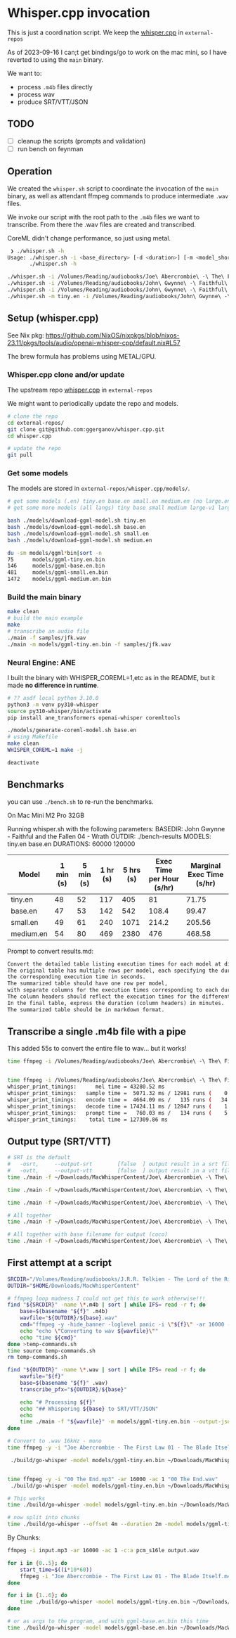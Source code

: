 # Whisper.cpp invocation

This is just a coordination script.
We keep the [whisper.cpp](https://github.com/daneroo/whisper.cpp/tree/master) in `external-repos`

As of 2023-09-16 I can;t get bindings/go to work on the mac mini,
so I have reverted to using the `main` binary.

We want to:

- process `.m4b` files directly
- process wav
- produce SRT/VTT/JSON

## TODO

- [ ] cleanup the scripts (prompts and validation)
- [ ] run bench on feynman

## Operation

We created the `whisper.sh` script to coordinate the invocation of the `main` binary,
as well as attendant ffmpeg commands to produce intermediate `.wav` files.

We invoke our script with the root path to the `.m4b` files we want to transcribe.
From there the .wav files are created and transcribed.

CoreML didn't change performance, so just using metal.

```bash
 ❯ ./whisper.sh -h
Usage: ./whisper.sh -i <base_directory> [-d <duration>] [-m <model_shortname: tiny.en, base.en, small.en, medium.en>] [-o <output_directory>]
       ./whisper.sh -h

./whisper.sh -i /Volumes/Reading/audiobooks/Joe\ Abercrombie\ -\ The\ First\ Law/Joe\ Abercrombie\ -\ The\ First\ Law\ 01\ -\ The\ Blade\ Itself
./whisper.sh -i /Volumes/Reading/audiobooks/John\ Gwynne\ -\ Faithful\ and\ the\ Fallen/John\ Gwynne\ -\ Faithful\ and\ the\ Fallen\ 03\ -\ Ruin/
./whisper.sh -i /Volumes/Reading/audiobooks/John\ Gwynne\ -\ Faithful\ and\ the\ Fallen/John\ Gwynne\ -\ Faithful\ and\ the\ Fallen\ 04\ -\ Wrath/
./whisper.sh -m tiny.en -i /Volumes/Reading/audiobooks/John\ Gwynne\ -\ Faithful\ and\ the\ Fallen/John\ Gwynne\ -\ Faithful\ and\ the\ Fallen\ 04\ -\ Wrath/
```

## Setup (whisper.cpp)

See Nix pkg: <https://github.com/NixOS/nixpkgs/blob/nixos-23.11/pkgs/tools/audio/openai-whisper-cpp/default.nix#L57>

The brew formula has problems using METAL/GPU.

### Whisper.cpp clone and/or update

The upstream repo [whisper.cpp](https://github.com/daneroo/whisper.cpp/tree/master) in `external-repos`

We might want to periodically update the repo and models.

```bash
# clone the repo
cd external-repos/
git clone git@github.com:ggerganov/whisper.cpp.git
cd whisper.cpp

# update the repo
git pull
```

### Get some models

The models are stored in `external-repos/whisper.cpp/models/`.

```bash
# get some models (.en) tiny.en base.en small.en medium.en (no large.en)
# get some more models (all langs) tiny base small medium large-v1 large

bash ./models/download-ggml-model.sh tiny.en
bash ./models/download-ggml-model.sh base.en
bash ./models/download-ggml-model.sh small.en
bash ./models/download-ggml-model.sh medium.en

du -sm models/ggml*bin|sort -n
75      models/ggml-tiny.en.bin
146     models/ggml-base.en.bin
481     models/ggml-small.en.bin
1472    models/ggml-medium.en.bin
```

### Build the main binary

```bash
make clean
# build the main example
make
# transcribe an audio file
./main -f samples/jfk.wav
./main -m models/ggml-tiny.en.bin -f samples/jfk.wav
```

### Neural Engine: ANE

I built the binary with WHISPER_COREML=1,etc as in the README, but it made **no difference in runtime**.

```bash
# ?? asdf local python 3.10.0
python3 -m venv py310-whisper
source py310-whisper/bin/activate
pip install ane_transformers openai-whisper coremltools

./models/generate-coreml-model.sh base.en
# using Makefile
make clean
WHISPER_COREML=1 make -j

deactivate
```

## Benchmarks

you can use `./bench.sh` to re-run the benchmarks.

On Mac Mini M2 Pro 32GB

Running whisper.sh with the following parameters:
BASEDIR: John Gwynne - Faithful and the Fallen 04 - Wrath
OUTDIR: ./bench-results
MODELS: tiny.en base.en
DURATIONS: 60000 120000

| Model     | 1 min (s) | 5 min (s) | 1 hr (s) | 5 hrs (s) | Exec Time per Hour (s/hr) | Marginal Exec Time (s/hr) |
| --------- | --------- | --------- | -------- | --------- | ------------------------- | ------------------------- |
| tiny.en   | 48        | 52        | 117      | 405       | 81                        | 71.75                     |
| base.en   | 47        | 53        | 142      | 542       | 108.4                     | 99.47                     |
| small.en  | 49        | 61        | 240      | 1071      | 214.2                     | 205.56                    |
| medium.en | 54        | 80        | 469      | 2380      | 476                       | 468.58                    |

Prompt to convert results.md:

```txt
Convert the detailed table listing execution times for each model at different durations into a summarized format.
The original table has multiple rows per model, each specifying the duration in milliseconds and
the corresponding execution time in seconds.
The summarized table should have one row per model,
with separate columns for the execution times corresponding to each duration.
The column headers should reflect the execution times for the different durations.
In the final table, express the duration (column headers) in minutes.
The summarized table should be in markdown format.
```

## Transcribe a single .m4b file with a pipe

This added 55s to convert the entire file to wav... but it works!

```bash
time ffmpeg -i /Volumes/Reading/audiobooks/Joe\ Abercrombie\ -\ The\ First\ Law/Joe\ Abercrombie\ -\ The\ First\ Law\ 01\ -\ The\ Blade\ Itself/Joe\ Abercrombie\ -\ The\ First\ Law\ 01\ -\ The\ Blade\ Itself.m4b -ar 16000 -ac 1 -c:a pcm_s16le -f wav - | time ./main -f - -m models/ggml-tiny.en.bin


time ffmpeg -i /Volumes/Reading/audiobooks/Joe\ Abercrombie\ -\ The\ First\ Law/Joe\ Abercrombie\ -\ The\ First\ Law\ 01\ -\ The\ Blade\ Itself/Joe\ Abercrombie\ -\ The\ First\ Law\ 01\ -\ The\ Blade\ Itself.m4b -ar 16000 -ac 1 -c:a pcm_s16le -f wav - | ./main -f - -d 3600000 -m models/ggml-tiny.en.bin
whisper_print_timings:      mel time = 43280.52 ms
whisper_print_timings:   sample time =  5071.32 ms / 12981 runs (    0.39 ms per run)
whisper_print_timings:   encode time =  4664.09 ms /   135 runs (   34.55 ms per run)
whisper_print_timings:   decode time = 17424.11 ms / 12847 runs (    1.36 ms per run)
whisper_print_timings:   prompt time =   760.03 ms /   134 runs (    5.67 ms per run)
whisper_print_timings:    total time = 127309.86 ms
```

## Output type (SRT/VTT)

```bash
# SRT is the default
#   -osrt,     --output-srt        [false  ] output result in a srt file
#   -ovtt,     --output-vtt        [false  ] output result in a vtt file
time ./main -f ~/Downloads/MacWhisperContent/Joe\ Abercrombie\ -\ The\ First\ Law\ 01\ -\ The\ Blade\ Itself.wav -d 3600000 -m models/ggml-tiny.en.bin --output-srt

time ./main -f ~/Downloads/MacWhisperContent/Joe\ Abercrombie\ -\ The\ First\ Law\ 01\ -\ The\ Blade\ Itself.wav -d 60000 -m models/ggml-tiny.en.bin --output-vtt

time ./main -f ~/Downloads/MacWhisperContent/Joe\ Abercrombie\ -\ The\ First\ Law\ 01\ -\ The\ Blade\ Itself.wav -d 60000 -m models/ggml-tiny.en.bin --output-json

# All together
time ./main -f ~/Downloads/MacWhisperContent/Joe\ Abercrombie\ -\ The\ First\ Law\ 01\ -\ The\ Blade\ Itself.wav -d 60000 -m models/ggml-tiny.en.bin --output-json --output-srt --output-vtt

# All together with base filename for output (coco)
time ./main -f ~/Downloads/MacWhisperContent/Joe\ Abercrombie\ -\ The\ First\ Law\ 01\ -\ The\ Blade\ Itself.wav -d 60000 -m models/ggml-tiny.en.bin --output-json --output-srt --output-vtt -of coco
```

## First attempt at a script

```bash
SRCDIR="/Volumes/Reading/audiobooks/J.R.R. Tolkien - The Lord of the Rings - Andy Serkis"
OUTDIR="$HOME/Downloads/MacWhisperContent"

# ffmpeg loop madness I could not get this to work otherwise!!!
find "${SRCDIR}" -name \*.m4b | sort | while IFS= read -r f; do
    base=$(basename "${f}" .m4b)
    wavfile="${OUTDIR}/${base}.wav"
    cmd="ffmpeg -y -hide_banner -loglevel panic -i \"${f}\" -ar 16000 -ac 1 -c:a pcm_s16le \"${wavfile}\""
    echo "echo \"Converting to wav ${wavfile}\""
    echo "time ${cmd}"
done >temp-commands.sh
time source temp-commands.sh
rm temp-commands.sh

find "${OUTDIR}" -name \*.wav | sort | while IFS= read -r f; do
    wavfile="${f}"
    base=$(basename "${f}" .wav)
    transcribe_pfx="${OUTDIR}/${base}"

    echo "# Processing ${f}"
    echo "## Whispering ${base} to SRT/VTT/JSON"
    echo
    time ./main -f "${wavfile}" -m models/ggml-tiny.en.bin --output-json --output-srt --output-vtt -of "${transcribe_pfx}"
done

```

```bash
# Convert to .wav 16kHz - mono
time ffmpeg -y -i "Joe Abercrombie - The First Law 01 - The Blade Itself.m4b" -ar 16000 -ac 1 "Joe Abercrombie - The First Law 01 - The Blade Itself.wav"

 ./build/go-whisper -model models/ggml-tiny.en.bin ~/Downloads/MacWhisperContent/Joe\ Abercrombie\ -\ The\ First\ Law\ 01\ -\ The\ Blade\ Itself.wav


time ffmpeg -y -i "00 The End.mp3" -ar 16000 -ac 1 "00 The End.wav"
 ./build/go-whisper -model models/ggml-tiny.en.bin ~/Downloads/MacWhisperContent/Joe\ Abercrombie\ -\ The\ First\ Law\ 01\ -\ The\ Blade\ Itself.wav

# This works
time ./build/go-whisper -model models/ggml-tiny.en.bin ~/Downloads/MacWhisperContent/00\ The\ End.wav

# now split into chunks
time ./build/go-whisper --offset 4m --duration 2m -model models/ggml-tiny.en.bin ~/Downloads/MacWhisperContent/00\ The\ End.wav
```

By Chunks:

```bash
ffmpeg -i input.mp3 -ar 16000 -ac 1 -c:a pcm_s16le output.wav

for i in {0..5}; do
    start_time=$((i*10*60))
    ffmpeg -i "Joe Abercrombie - The First Law 01 - The Blade Itself.m4b" -ar 16000 -ac 1 -c:a pcm_s16le -ss $start_time -t 600 "Joe Abercrombie - The First Law 01 - The Blade Itself_part$(($i+1)).wav"
done

for i in {1..6}; do
    time ./build/go-whisper -model models/ggml-tiny.en.bin ~/Downloads/MacWhisperContent/Joe\ Abercrombie\ -\ The\ First\ Law\ 01\ -\ The\ Blade\ Itself_part${i}.wav
done

# or as args to the program, and with ggml-base.en.bin this time
time ./build/go-whisper -model models/ggml-base.en.bin ~/Downloads/MacWhisperContent/Joe\ Abercrombie\ -\ The\ First\ Law\ 01\ -\ The\ Blade\ Itself_part*.wav
```
